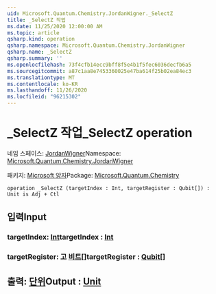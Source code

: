 ```yaml
---
uid: Microsoft.Quantum.Chemistry.JordanWigner._SelectZ
title: _SelectZ 작업
ms.date: 11/25/2020 12:00:00 AM
ms.topic: article
qsharp.kind: operation
qsharp.namespace: Microsoft.Quantum.Chemistry.JordanWigner
qsharp.name: _SelectZ
qsharp.summary: ''
ms.openlocfilehash: 73f4cfb14ecc9bff8f5e4b1f5fec6036decfb6a5
ms.sourcegitcommit: a87c1aa8e7453360025e47ba614f25b02ea84ec3
ms.translationtype: MT
ms.contentlocale: ko-KR
ms.lasthandoff: 11/26/2020
ms.locfileid: "96215302"
---
```

# <a name="_selectz-operation"></a><span data-ttu-id="94a1f-102">_SelectZ 작업</span><span class="sxs-lookup"><span data-stu-id="94a1f-102">_SelectZ operation</span></span>

<span data-ttu-id="94a1f-103">네임 스페이스: [JordanWigner](xref:Microsoft.Quantum.Chemistry.JordanWigner)</span><span class="sxs-lookup"><span data-stu-id="94a1f-103">Namespace: [Microsoft.Quantum.Chemistry.JordanWigner](xref:Microsoft.Quantum.Chemistry.JordanWigner)</span></span>

<span data-ttu-id="94a1f-104">패키지: [Microsoft 양자](https://nuget.org/packages/Microsoft.Quantum.Chemistry)</span><span class="sxs-lookup"><span data-stu-id="94a1f-104">Package: [Microsoft.Quantum.Chemistry](https://nuget.org/packages/Microsoft.Quantum.Chemistry)</span></span>




```qsharp
operation _SelectZ (targetIndex : Int, targetRegister : Qubit[]) : Unit is Adj + Ctl
```


## <a name="input"></a><span data-ttu-id="94a1f-105">입력</span><span class="sxs-lookup"><span data-stu-id="94a1f-105">Input</span></span>

### <a name="targetindex--int"></a><span data-ttu-id="94a1f-106">targetIndex: [Int](xref:microsoft.quantum.lang-ref.int)</span><span class="sxs-lookup"><span data-stu-id="94a1f-106">targetIndex : [Int](xref:microsoft.quantum.lang-ref.int)</span></span>




### <a name="targetregister--qubit"></a><span data-ttu-id="94a1f-107">targetRegister: 고 [비트](xref:microsoft.quantum.lang-ref.qubit)[]</span><span class="sxs-lookup"><span data-stu-id="94a1f-107">targetRegister : [Qubit](xref:microsoft.quantum.lang-ref.qubit)[]</span></span>





## <a name="output--unit"></a><span data-ttu-id="94a1f-108">출력: [단위](xref:microsoft.quantum.lang-ref.unit)</span><span class="sxs-lookup"><span data-stu-id="94a1f-108">Output : [Unit](xref:microsoft.quantum.lang-ref.unit)</span></span>

